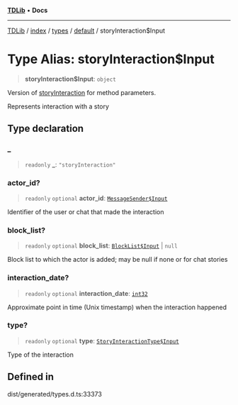 [**TDLib**](../../../../../../README.md) • **Docs**

***

[TDLib](../../../../../../modules.md) / [index](../../../../../README.md) / [types](../../../README.md) / [default](../README.md) / storyInteraction$Input

# Type Alias: storyInteraction$Input

> **storyInteraction$Input**: `object`

Version of [storyInteraction](storyInteraction-1.md) for method parameters.

Represents interaction with a story

## Type declaration

### \_

> `readonly` **\_**: `"storyInteraction"`

### actor\_id?

> `readonly` `optional` **actor\_id**: [`MessageSender$Input`](MessageSender$Input.md)

Identifier of the user or chat that made the interaction

### block\_list?

> `readonly` `optional` **block\_list**: [`BlockList$Input`](BlockList$Input.md) \| `null`

Block list to which the actor is added; may be null if none or for chat stories

### interaction\_date?

> `readonly` `optional` **interaction\_date**: [`int32`](int32-1.md)

Approximate point in time (Unix timestamp) when the interaction happened

### type?

> `readonly` `optional` **type**: [`StoryInteractionType$Input`](StoryInteractionType$Input.md)

Type of the interaction

## Defined in

dist/generated/types.d.ts:33373
